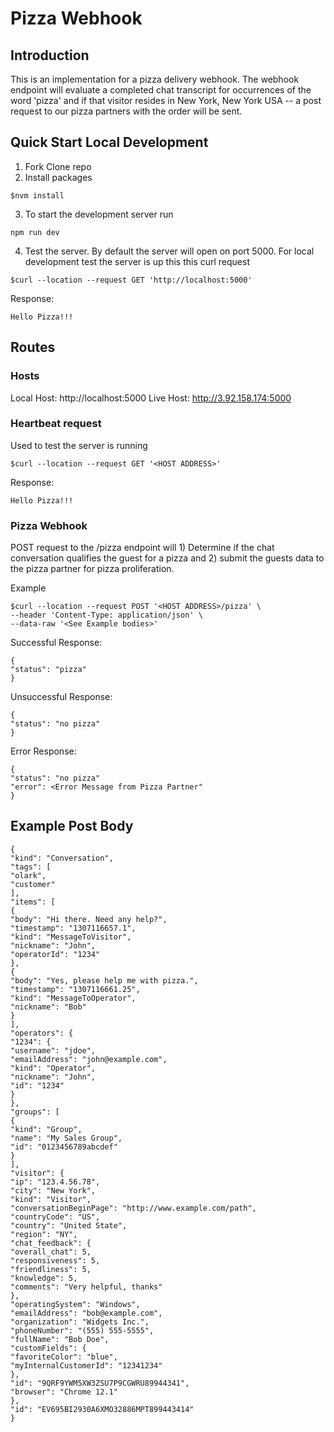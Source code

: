 # Pizza Webhook

## Introduction
This is an implementation for a pizza delivery webhook. The webhook endpoint will evaluate a completed chat transcript for occurrences of the word 'pizza' and if that visitor resides in New York, New York USA -- a post request to our pizza partners with the order will be sent.

## Quick Start Local Development

1. Fork Clone repo
2.  Install packages
```
$nvm install
```
3.  To start the development server run
 ```
 npm run dev
 ```
4. Test the server. By default the server will open on port 5000. For local development test the server is up this this curl request
```
$curl --location --request GET 'http://localhost:5000'
```
Response:
```
Hello Pizza!!!
```

## Routes

### Hosts
Local Host: http://localhost:5000
Live Host: http://3.92.158.174:5000

### Heartbeat request
Used to test the server is running
```
$curl --location --request GET '<HOST ADDRESS>'
```
Response:
```
Hello Pizza!!!
```

### Pizza Webhook
POST request  to the /pizza endpoint will 1) Determine if the chat conversation qualifies the guest for a pizza and 2) submit the guests data to the pizza partner for pizza proliferation.

Example
```
$curl --location --request POST '<HOST ADDRESS>/pizza' \
--header 'Content-Type: application/json' \
--data-raw '<See Example bodies>'
```

Successful Response:
```
{
"status": "pizza"
}
```

Unsuccessful Response:
```
{
"status": "no pizza"
}
```

Error Response:
```
{
"status": "no pizza"
"error": <Error Message from Pizza Partner"
}
```

## Example Post Body
```
{
"kind": "Conversation",
"tags": [
"olark",
"customer"
],
"items": [
{
"body": "Hi there. Need any help?",
"timestamp": "1307116657.1",
"kind": "MessageToVisitor",
"nickname": "John",
"operatorId": "1234"
},
{
"body": "Yes, please help me with pizza.",
"timestamp": "1307116661.25",
"kind": "MessageToOperator",
"nickname": "Bob"
}
],
"operators": {
"1234": {
"username": "jdoe",
"emailAddress": "john@example.com",
"kind": "Operator",
"nickname": "John",
"id": "1234"
}
},
"groups": [
{
"kind": "Group",
"name": "My Sales Group",
"id": "0123456789abcdef"
}
],
"visitor": {
"ip": "123.4.56.78",
"city": "New York",
"kind": "Visitor",
"conversationBeginPage": "http://www.example.com/path",
"countryCode": "US",
"country": "United State",
"region": "NY",
"chat_feedback": {
"overall_chat": 5,
"responsiveness": 5,
"friendliness": 5,
"knowledge": 5,
"comments": "Very helpful, thanks"
},
"operatingSystem": "Windows",
"emailAddress": "bob@example.com",
"organization": "Widgets Inc.",
"phoneNumber": "(555) 555-5555",
"fullName": "Bob Doe",
"customFields": {
"favoriteColor": "blue",
"myInternalCustomerId": "12341234"
},
"id": "9QRF9YWM5XW3ZSU7P9CGWRU89944341",
"browser": "Chrome 12.1"
},
"id": "EV695BI2930A6XMO32886MPT899443414"
}
```



